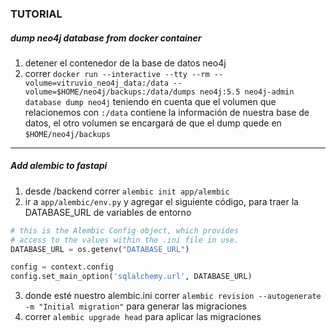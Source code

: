 
### TUTORIAL

##### dump neo4j database from docker container
1. detener el contenedor de la base de datos neo4j
2. correr `docker run --interactive --tty --rm --volume=vitruvio_neo4j_data:/data --volume=$HOME/neo4j/backups:/data/dumps neo4j:5.5 neo4j-admin database dump neo4j` teniendo en cuenta que el volumen que relacionemos con `:/data` contiene la información de nuestra base de datos, el otro volumen se encargará de que el dump quede en `$HOME/neo4j/backups`

--- 

##### Add alembic to fastapi
1. desde /backend correr `alembic init app/alembic`
2. ir a `app/alembic/env.py` y agregar el siguiente código, para traer la DATABASE_URL de variables de entorno
```python
# this is the Alembic Config object, which provides
# access to the values within the .ini file in use.
DATABASE_URL = os.getenv("DATABASE_URL")

config = context.config
config.set_main_option('sqlalchemy.url', DATABASE_URL)
```
3. donde esté nuestro alembic.ini correr `alembic revision --autogenerate -m "Initial migration"` para generar las migraciones
4. correr `alembic upgrade head` para aplicar las migraciones